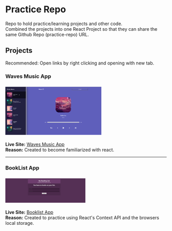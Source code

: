 # Practice Repo

Repo to hold practice/learning projects and other code. \
Combined the projects into one React Project so that they can share the same Github Repo (practice-repo) URL.


## Projects
Recommended: Open links by right clicking and opening with new tab. 

### Waves Music App 
### <img src="./app-screenshots/Waves-Screenshot.png" alt="Waves" width="300"/>
**Live Site:** <a href="https://andrewjustinw.github.io/practice-repo/#/waves" target="_blank">Waves Music App</a> \
**Reason:** Created to become familiarized with react. 

---

### BookList App 
### <img src="./app-screenshots/booklist-screenshot.png" alt="Waves" width="250"/>
**Live Site:** <a href="https://andrewjustinw.github.io/practice-repo/#/booklist" target="_blank">Booklist App</a> \
**Reason:** Created to practice using React's Context API and the browsers local storage. 

